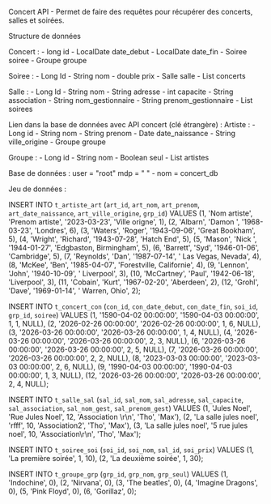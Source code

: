 Concert API -
Permet de faire des requêtes pour récupérer des concerts, salles et soirées.

Structure de données

Concert :
    - long id
    - LocalDate date_debut
    - LocalDate date_fin
    - Soiree soiree
    - Groupe groupe
    
Soiree :
    - Long Id
    - String nom
    - double prix
    - Salle salle
    - List<Concert> concerts

Salle :
    - Long Id
    - String nom
    - String adresse
    - int capacite
    - String association
    - String nom_gestionnaire
    - String prenom_gestionnaire
    - List<Soiree> soirees

Lien dans la base de données avec API concert (clé étrangère) :
Artiste :
    - Long id
    - String nom
    - String prenom
    - Date date_naissance
    - String ville_origine
    - Groupe groupe

Groupe :
    - Long id
    - String nom
    - Boolean seul
    - List<Artiste> artistes

Base de données : user = "root" mdp = " " - nom = concert_db

Jeu de données :

INSERT INTO `t_artiste_art` (`art_id`, `art_nom`, `art_prenom`, `art_date_naissance`, `art_ville_origine`, `grp_id`) VALUES
(1, 'Nom artiste', 'Prenom artiste', '2023-03-23', 'Ville origne', 1),
(2, 'Albarn', 'Damon ', '1968-03-23', 'Londres', 6),
(3, 'Waters', 'Roger', '1943-09-06', 'Great Bookham', 5),
(4, 'Wright', 'Richard', '1943-07-28', 'Hatch End', 5),
(5, 'Mason', 'Nick ', '1944-01-27', 'Edgbaston, Birmingham', 5),
(6, 'Barrett', 'Syd', '1946-01-06', 'Cambridge', 5),
(7, 'Reynolds', 'Dan', '1987-07-14', ' Las Vegas, Nevada', 4),
(8, 'McKee', 'Ben', '1985-04-07', 'Forestville, Californie', 4),
(9, 'Lennon', 'John', '1940-10-09', ' Liverpool', 3),
(10, 'McCartney', 'Paul', '1942-06-18', 'Liverpool', 3),
(11, 'Cobain', 'Kurt', '1967-02-20', 'Aberdeen', 2),
(12, 'Grohl', 'Dave', '1969-01-14', ' Warren, Ohio', 2);

INSERT INTO `t_concert_con` (`con_id`, `con_date_debut`, `con_date_fin`, `soi_id`, `grp_id`, `soiree`) VALUES
(1, '1590-04-02 00:00:00', '1590-04-03 00:00:00', 1, 1, NULL),
(2, '2026-02-26 00:00:00', '2026-02-26 00:00:00', 1, 6, NULL),
(3, '2026-03-26 00:00:00', '2026-03-26 00:00:00', 1, 4, NULL),
(4, '2026-03-26 00:00:00', '2026-03-26 00:00:00', 2, 3, NULL),
(6, '2026-03-26 00:00:00', '2026-03-26 00:00:00', 2, 5, NULL),
(7, '2026-03-26 00:00:00', '2026-03-26 00:00:00', 2, 2, NULL),
(8, '2023-03-03 00:00:00', '2023-03-03 00:00:00', 2, 6, NULL),
(9, '1990-04-03 00:00:00', '1990-04-03 00:00:00', 1, 3, NULL),
(12, '2026-03-26 00:00:00', '2026-03-26 00:00:00', 2, 4, NULL);

INSERT INTO `t_salle_sal` (`sal_id`, `sal_nom`, `sal_adresse`, `sal_capacite`, `sal_association`, `sal_nom_gest`, `sal_prenom_gest`) VALUES
(1, 'Jules Noel', 'Rue Jules Noel', 12, 'Association \r\n', 'Tho', 'Max'),
(2, 'La salle jules noel', 'rfff', 10, 'Association2', 'Tho', 'Max'),
(3, 'La salle jules noel', '5 rue jules noel', 10, 'Association\r\n', 'Tho', 'Max');

INSERT INTO `t_soiree_soi` (`soi_id`, `soi_nom`, `sal_id`, `soi_prix`) VALUES
(1, 'La première soirée', 1, 10),
(2, 'La deuxième soirée', 1, 30);


INSERT INTO `t_groupe_grp` (`grp_id`, `grp_nom`, `grp_seul`) VALUES
(1, 'Indochine', 0),
(2, 'Nirvana', 0),
(3, 'The beatles', 0),
(4, 'Imagine Dragons', 0),
(5, 'Pink Floyd', 0),
(6, 'Gorillaz', 0);